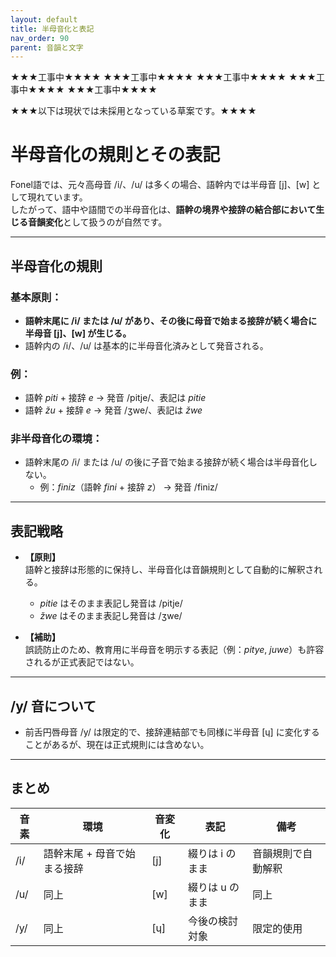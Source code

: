 ```yaml
---
layout: default
title: 半母音化と表記
nav_order: 90
parent: 音韻と文字
---
```



★★★工事中★★★★
★★★工事中★★★★
★★★工事中★★★★
★★★工事中★★★★
★★★工事中★★★★



★★★以下は現状では未採用となっている草案です。★★★★



# 半母音化の規則とその表記

Fonel語では、元々高母音 /i/、/u/ は多くの場合、語幹内では半母音 [j]、[w] として現れています。  
したがって、語中や語間での半母音化は、**語幹の境界や接辞の結合部において生じる音韻変化**として扱うのが自然です。

---

## 半母音化の規則

### 基本原則：  
- **語幹末尾に /i/ または /u/ があり、その後に母音で始まる接辞が続く場合に半母音 [j]、[w] が生じる。**  
- 語幹内の /i/、/u/ は基本的に半母音化済みとして発音される。

### 例：  
- 語幹 *piti* + 接辞 *e* → 発音 /pitje/、表記は *pitie*  
- 語幹 *žu* + 接辞 *e* → 発音 /ʒwe/、表記は *žwe*  

### 非半母音化の環境：  
- 語幹末尾の /i/ または /u/ の後に子音で始まる接辞が続く場合は半母音化しない。  
  - 例：*finiz*（語幹 *fini* + 接辞 *z*） → 発音 /finiz/

---

## 表記戦略

- **【原則】**  
  語幹と接辞は形態的に保持し、半母音化は音韻規則として自動的に解釈される。  
  - *pitie* はそのまま表記し発音は /pitje/  
  - *žwe* はそのまま表記し発音は /ʒwe/

- **【補助】**  
  誤読防止のため、教育用に半母音を明示する表記（例：*pitye*, *juwe*）も許容されるが正式表記ではない。

---

## /y/ 音について

- 前舌円唇母音 /y/ は限定的で、接辞連結部でも同様に半母音 [ɥ] に変化することがあるが、現在は正式規則には含めない。

---

## まとめ

| 音素 | 環境                         | 音変化 | 表記           | 備考               |
|-------|-----------------------------|---------|----------------|--------------------|
| /i/   | 語幹末尾 + 母音で始まる接辞 | [j]     | 綴りは i のまま | 音韻規則で自動解釈   |
| /u/   | 同上                        | [w]     | 綴りは u のまま | 同上               |
| /y/   | 同上                        | [ɥ]     | 今後の検討対象  | 限定的使用          |
